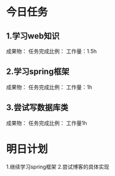 # 今日任务

## 1.学习web知识
成果物：
任务完成比例：
工作量：1.5h
## 2.学习spring框架
成果物：
任务完成比例：
工作量：1h
## 3.尝试写数据库类
成果物：
任务完成比例：
工作量1h

# 明日计划
1.继续学习spring框架
2.尝试博客的具体实现


